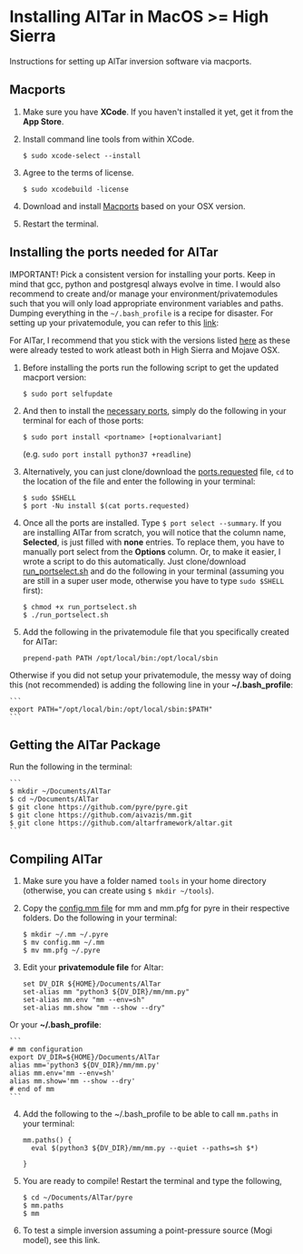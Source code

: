 # Installing AlTar in MacOS >= High Sierra
Instructions for setting up AlTar inversion software via macports.

## Macports
1. Make sure you have **XCode**. If you haven't installed it yet, get it from the **App Store**.
2. Install command line tools from within XCode.

    `$ sudo xcode-select --install`

3. Agree to the terms of license.

    `$ sudo xcodebuild -license`
    
4. Download and install [Macports](https://www.macports.org/install.php) based on your OSX version.

5. Restart the terminal.    

## Installing the ports needed for AlTar
IMPORTANT! Pick a consistent version for installing your ports. Keep in mind that gcc, python and postgresql always evolve in time. I would also recommend to create and/or manage your environment/privatemodules such that you will only load appropriate environment variables and paths. Dumping everything in the `~/.bash_profile` is a recipe for disaster. For setting up your privatemodule, you can refer to this [link](https://github.com/piyushrpt/elCapitanSetup/blob/master/modules.md): 

For AlTar, I recommend that you stick with the versions listed [here](https://github.com/gracebato/altarinstall_osx/edit/master/macports.md) as these were already tested to work atleast both in High Sierra and Mojave OSX.

1. Before installing the ports run the following script to get the updated macport version:

    `$ sudo port selfupdate`

2. And then to install the [necessary ports](https://github.com/gracebato/altarinstall_osx/edit/master/macports.md), simply do the following in your terminal for each of those ports:

    `$ sudo port install <portname> [+optionalvariant]` 
    
    (e.g. `sudo port install python37 +readline`)

3. Alternatively, you can just clone/download the [ports.requested](https://github.com/gracebato/altarinstall_osx/blob/master/ports.requested) file, `cd` to the location of the file and enter the following in your terminal:

    ```
    $ sudo $SHELL
    $ port -Nu install $(cat ports.requested)
    ```

4. Once all the ports are installed. Type `$ port select --summary`. If you are installing AlTar from scratch, you will notice that the column name, **Selected**, is just filled with **none** entries. To replace them, you have to manually port select from the **Options** column. Or, to make it easier, I wrote a script to do this automatically. Just clone/download [run_portselect.sh](https://github.com/gracebato/altarinstall_osx/blob/master/run_portselect.sh) and do the following in your terminal (assuming you are still in a super user mode, otherwise you have to type `sudo $SHELL` first):

    ```
    $ chmod +x run_portselect.sh
    $ ./run_portselect.sh
    ```

5. Add the following in the privatemodule file that you specifically created for AlTar:

    `prepend-path PATH /opt/local/bin:/opt/local/sbin`

Otherwise if you did not setup your privatemodule, the messy way of doing this (not recommended) is adding the following line in your **~/.bash_profile**:

    ```
    export PATH="/opt/local/bin:/opt/local/sbin:$PATH"
    ```

## Getting the AlTar Package 
Run the following in the terminal:
    
    ```
    $ mkdir ~/Documents/AlTar
    $ cd ~/Documents/AlTar
    $ git clone https://github.com/pyre/pyre.git
    $ git clone https://github.com/aivazis/mm.git
    $ git clone https://github.com/altarframework/altar.git 
    ```

## Compiling AlTar
1. Make sure you have a folder named `tools` in your home directory (otherwise, you can create using `$ mkdir ~/tools`). 
2. Copy the [config.mm file]() for mm and mm.pfg for pyre in their respective folders. Do the following in your terminal:

    ```
    $ mkdir ~/.mm ~/.pyre
    $ mv config.mm ~/.mm
    $ mv mm.pfg ~/.pyre
    ```

3. Edit your **privatemodule file** for Altar:

    ```
    set DV_DIR ${HOME}/Documents/AlTar
    set-alias mm "python3 ${DV_DIR}/mm/mm.py"
    set-alias mm.env "mm --env=sh"
    set-alias mm.show "mm --show --dry"
    ```

Or your **~/.bash_profile**:
    
    ```
    # mm configuration
    export DV_DIR=${HOME}/Documents/AlTar
    alias mm='python3 ${DV_DIR}/mm/mm.py'
    alias mm.env='mm --env=sh'
    alias mm.show='mm --show --dry'
    # end of mm
    ```

4. Add the following to the ~/.bash_profile to be able to call `mm.paths` in your terminal:

    ```
    mm.paths() {
      eval $(python3 ${DV_DIR}/mm/mm.py --quiet --paths=sh $*)
      
    }
    ```

5. You are ready to compile! Restart the terminal and type the following,
   
    ```
    $ cd ~/Documents/AlTar/pyre
    $ mm.paths
    $ mm
    ```

6. To test a simple inversion assuming a point-pressure source (Mogi model), see this link.
